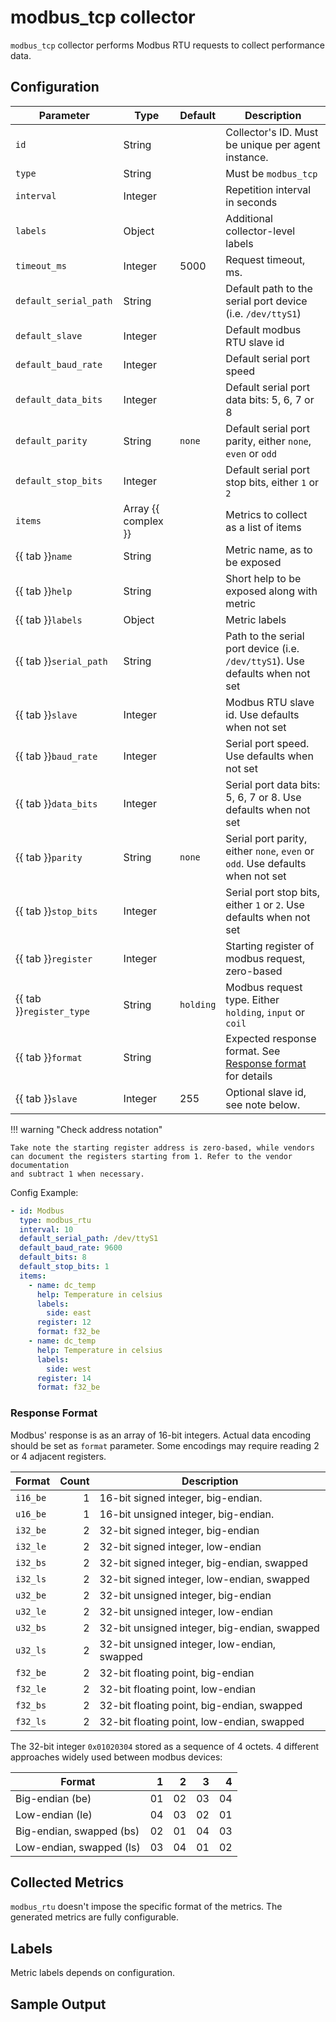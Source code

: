  # modbus_tcp collector

`modbus_tcp` collector performs Modbus RTU requests to collect performance data.

## Configuration

| Parameter                | Type                | Default   | Description                                                                   |
| ------------------------ | ------------------- | --------- | ----------------------------------------------------------------------------- |
| `id`                     | String              |           | Collector's ID. Must be unique per agent instance.                            |
| `type`                   | String              |           | Must be `modbus_tcp`                                                          |
| `interval`               | Integer             |           | Repetition interval in seconds                                                |
| `labels`                 | Object              |           | Additional collector-level labels                                             |
| `timeout_ms`             | Integer             | 5000      | Request timeout, ms.                                                          |
| `default_serial_path`    | String              |           | Default path to the serial port device (i.e. `/dev/ttyS1`)                    |
| `default_slave`          | Integer             |           | Default modbus RTU slave id                                                   |
| `default_baud_rate`      | Integer             |           | Default serial port speed                                                     |
| `default_data_bits`      | Integer             |           | Default serial port data bits: 5, 6, 7 or 8                                   |
| `default_parity`         | String              | `none`    | Default serial port parity, either `none`, `even` or `odd`                    |
| `default_stop_bits`      | Integer             |           | Default serial port stop bits, either `1` or `2`                              |
| `items`                  | Array {{ complex }} |           | Metrics to collect as a list of items                                         |
| {{ tab }}`name`          | String              |           | Metric name, as to be exposed                                                 |
| {{ tab }}`help`          | String              |           | Short help to be exposed along with metric                                    |
| {{ tab }}`labels`        | Object              |           | Metric labels                                                                 |
| {{ tab }}`serial_path`   | String              |           | Path to the serial port device (i.e. `/dev/ttyS1`). Use defaults when not set |
| {{ tab }}`slave`         | Integer             |           | Modbus RTU slave id. Use defaults when not set                                |
| {{ tab }}`baud_rate`     | Integer             |           | Serial port speed. Use defaults when not set                                  |
| {{ tab }}`data_bits`     | Integer             |           | Serial port data bits: 5, 6, 7 or 8. Use defaults when not set                |
| {{ tab }}`parity`        | String              | `none`    | Serial port parity, either `none`, `even` or `odd`. Use defaults when not set |
| {{ tab }}`stop_bits`     | Integer             |           | Serial port stop bits, either `1` or `2`. Use defaults when not set           |
| {{ tab }}`register`      | Integer             |           | Starting register of modbus request, zero-based                               |
| {{ tab }}`register_type` | String              | `holding` | Modbus request type. Either `holding`, `input` or `coil`                      |
| {{ tab }}`format`        | String              |           | Expected response format. See [Response format](#response-format) for details |
| {{ tab }}`slave`         | Integer             | 255       | Optional slave id, see note below.                                            |

!!! warning "Check address notation"

    Take note the starting register address is zero-based, while vendors
    can document the registers starting from 1. Refer to the vendor documentation
    and subtract 1 when necessary.

Config Example:

``` yaml
- id: Modbus
  type: modbus_rtu
  interval: 10
  default_serial_path: /dev/ttyS1
  default_baud_rate: 9600
  default_bits: 8
  default_stop_bits: 1
  items:
    - name: dc_temp
      help: Temperature in celsius
      labels:
        side: east
      register: 12
      format: f32_be
    - name: dc_temp
      help: Temperature in celsius
      labels:
        side: west
      register: 14
      format: f32_be
```

### Response Format

Modbus' response is as an array of 16-bit integers. Actual data encoding
should be set as `format` parameter. Some encodings may require reading
2 or 4 adjacent registers.

| Format   | Count | Description                                  |
| -------- | ----: | -------------------------------------------- |
| `i16_be` |     1 | 16-bit signed integer, big-endian.           |
| `u16_be` |     1 | 16-bit unsigned integer, big-endian.         |
| `i32_be` |     2 | 32-bit signed integer, big-endian            |
| `i32_le` |     2 | 32-bit signed integer, low-endian            |
| `i32_bs` |     2 | 32-bit signed integer, big-endian, swapped   |
| `i32_ls` |     2 | 32-bit signed integer, low-endian, swapped   |
| `u32_be` |     2 | 32-bit unsigned integer, big-endian          |
| `u32_le` |     2 | 32-bit unsigned integer, low-endian          |
| `u32_bs` |     2 | 32-bit unsigned integer, big-endian, swapped |
| `u32_ls` |     2 | 32-bit unsigned integer, low-endian, swapped |
| `f32_be` |     2 | 32-bit floating point, big-endian            |
| `f32_le` |     2 | 32-bit floating point, low-endian            |
| `f32_bs` |     2 | 32-bit floating point, big-endian, swapped   |
| `f32_ls` |     2 | 32-bit floating point, low-endian, swapped   |

The 32-bit integer `0x01020304` stored as a sequence of 4 octets. 4 different
approaches widely used between modbus devices:

| Format                   |    1 |    2 |    3 |    4 |
| ------------------------ | ---: | ---: | ---: | ---: |
| Big-endian (be)          |   01 |   02 |   03 |   04 |
| Low-endian (le)          |   04 |   03 |   02 |   01 |
| Big-endian, swapped (bs) |   02 |   01 |   04 |   03 |
| Low-endian, swapped (ls) |   03 |   04 |   01 |   02 |

## Collected Metrics

`modbus_rtu` doesn't impose the specific format of the metrics. The generated
metrics are fully configurable.

## Labels

Metric labels depends on configuration.

## Sample Output